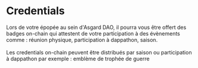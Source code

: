 # Credentials

Lors de votre épopée au sein d'Asgard DAO, il pourra vous être offert des badges on-chain qui attestent de votre participation à des évènements comme : réunion physique, participation à dappathon, saison.\
\
Les credentials on-chain peuvent être distribués par saison ou participation à dappathon par exemple : emblème de trophée de guerre
